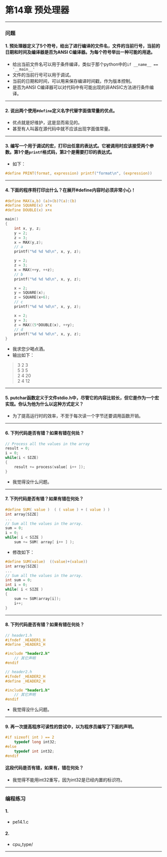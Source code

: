 # 第14章 预处理器

---
### 问题

#### 1. 预处理器定义了5个符号，给出了进行编译的文件名，文件的当前行号，当前的日期和时间及编译器是否为ANSI C编译器。为每个符号举出一种可能的用途。
* 给出当前文件名可以用于条件编译，类似于那个python中的`if __name__ == '__main__'`
* 文件的当前行号可以用于调试。
* 当前的日期和时间，可以用来保存编译时间戳，作为版本控制。
* 是否为ANSI C编译器可以对代码中有可能出现的非ANSIC方法进行条件编译。

---
#### 2. 说出两个使用`#define`定义名字代替字面值常量的优点。
* 优点就是好维护，这是显而易见的。
* 甚至有人叫嚣在源代码中就不应该出现字面值常量。

---
#### 3. 编写一个用于调试的宏，打印出任意的表达式。它被调用时应该接受两个参数。第1个是`printf`格式码，第2个是需要打印的表达式。
* 如下：
``` c
#define PRINT(format, expression) printf("format\n", (expression)) 
```

---
#### 4. 下面的程序将打印出什么？在展开#define内容时必须非常小心！
``` c
#define MAX(a,b) (a)>(b)?(a):(b)
#define SQUARE(x) x*x
#define DOUBLE(x) x+x

main()
{
    int x, y, z;
    y = 2;
    z = 3;
    x = MAX(y,z);
    // a
    printf("%d %d %d\n", x, y, z);

    y = 2;
    z = 3;
    x = MAX(++y, ++z);
    // b
    printf("%d %d %d\n", x, y, z);

    x = 2;
    y = SQUARE(x);
    z = SQUARE(x+6);
    // c
    printf("%d %d %d\n", x, y, z);

    x = 2;
    y = 3;
    z = MAX((5*DOUBLE(x), ++y);
    // d
    printf("%d %d %d\n", x, y, z);
}
```
* 我求您少喝点酒。
* 输出如下：
> 3 2 3  
> 5 3 5  
> 2 4 20  
> 2 4 12  

---
#### 5. putchar函数定义于文件stdio.h中，尽管它的内容比较长，但它是作为一个宏实现。你认为他为什么以这种方式定义？
* 为了提高运行时的效率，不至于每次读一个字节还要调用函数开销。

---
#### 6. 下列代码是否有错？如果有错在何处？
``` c
// Process all the values in the array
result = 0;
i = 0;
while(i < SIZE)
{
    result += process(value[ i++ ]);
}
```
* 我觉得没什么问题。

---
#### 7. 下列代码是否有错？如果有错在何处？
``` c
#define SUM( value )  ( ( value ) + ( value ) )
int array[SIZE]
...
// Sum all the values in the array.
sum = 0;
i = 0;
while( i < SIZE )
    sum += SUM( array[ i++ ] );
```
* 修改如下：
``` c
#define SUM(value)  ((value)+(value))
int array[SIZE]
...
// Sum all the values in the array.
int sum = 0;
int i = 0;
while( i < SIZE )
{
    sum += SUM(array[i]);
    i++;
} 
```
---
#### 8. 下列代码是否有错？如果有错在何处？
``` c
// header1.h
#ifndef _HEADER1_H
#define _HEADER1_H

#include "header2.h"
    // 其它声明
#endif
```
``` c
// header2.h
#ifndef _HEADER2_H
#define _HEADER2_H

#include "header1.h"
    // 其它声明
#endif
```
* 我觉得没什么问题。

---
#### 9. 再一次提高程序可读性的尝试中，以为程序员编写了下面的声明。
``` c
#if sizeof( int ) == 2
    typedef long int32;
#else
    typedef int int32;
#endif
```
#### 这段代码是否有错，如果有，错在何处？
* 我觉得不能用int32重写，因为int32是已经内置的标识符。

---

### 编程练习

#### 1. 
* pe14.1.c

#### 2. 
* cpu_type/

---

